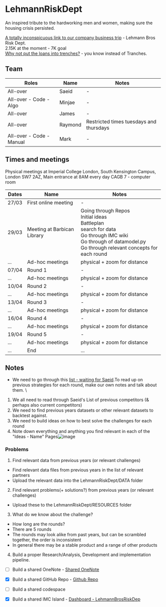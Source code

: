 # LehmannRiskDept
An inspired tribute to the hardworking men and women, making sure the housing crisis persisted.

[A totally inconspicuous link to our company business trip](https://prosperity.imc.com/dashboard) - Lehmann Bros Risk Dept.\
2.15K at the moment - 7K goal \
[Why not put the loans into trenches?](https://1drv.ms/o/s!AgNEZJcB63U7hvoeLgN6gnu_aKbdrg?e=ZxdFYK) - you know instead of Tranches.

## Team
| Roles | Name | Notes | 
| - | - | - |  
| All-over | Saeid | - | 
| All-over - Code - Algo | Minjae | - | 
| All-over | James | - | 
| All-over | Raymond | Restricted times tuesdays and thursdays | 
| All-over - Code - Manual | Mark | - | 

## Times and meetings
Physical meetings at Imperial College London, South Kensington Campus, London SW7 2AZ, Main entrance at 8AM every day
CAGB 7 - computer room

| Dates | Name | Notes | 
| - | - | - |  
| 27/03 | First online meeting | - | 
| 29/03 | Meeting at Barbican Library | Going through Repos <br> Initial ideas <br> Battleplan <br> search for data <br> Go through IMC wiki <br> Go through of datamodel.py <br> Go through relevant concepts for each round | 
| ... | Ad-hoc meetings | physical + zoom for distance | 
| 07/04 | Round 1 | - | 
| ... | Ad-hoc meetings | physical + zoom for distance | 
| 10/04 | Round 2 | - |
| ... | Ad-hoc meetings | physical + zoom for distance | 
| 13/04 | Round 3 | - |
| ... | Ad-hoc meetings | physical + zoom for distance | 
| 16/04 | Round 4 | - |
| ... | Ad-hoc meetings | physical + zoom for distance | 
| 19/04 | Round 5 | - |
| ... | Ad-hoc meetings | physical + zoom for distance | 
| ... | End | ... | 

## Notes
- We need to go through this [list - waiting for Saeid]().To read up on previous strategies for each round, make our own notes and talk about them. \
1. We all need to read through Saeid's List of previous competitors (& perhaps also current competitors)
2. We need to find previous years datasets or other relevant datasets to backtest against.
3. We need to build ideas on how to best solve the challenges for each round
4. Note down everything and anything you find relevant in each of the "Ideas - Name" Pages![image](https://github.com/user-attachments/assets/ab636132-3836-4b25-a3f5-603ebd102643)

### Problems
1. Find relevant data from previous years (or relevant challenges)
  - Find relevant data files from previous years in the list of relevant partners
  - Upload the relevant data into the LehmannRiskDept/DATA folder 
2. Find relevant problems(+ solutions?) from previous years (or relevant challenges)
  - Upload these to the LehmannRiskDept/RESOURCES folder 
3. What do we know about the challenge?
  - How long are the rounds?
  - There are 5 rounds
  - The rounds may look alike from past years, but can be scrambled together, the order is inconsistent
  - In general there may be a stable product and a range of other products
4. Build a proper Research/Analysis, Development and implementation pipeline.
  - [ ] Build a shared OneNote - [Shared OneNote](https://1drv.ms/o/s!AgNEZJcB63U7hvoeLgN6gnu_aKbdrg?e=ZxdFYK)
  - [x] Build a shared GitHub Repo - [Github Repo](https://github.com/COPtoLON/LehmannRiskDept)
  - [ ] Build a shared codespace
  - [x] Build a shared IMC Island - [Dashboard - LehmannBrosRiskDep](https://prosperity.imc.com/dashboard)




